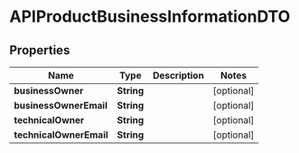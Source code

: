 
# APIProductBusinessInformationDTO

## Properties
Name | Type | Description | Notes
------------ | ------------- | ------------- | -------------
**businessOwner** | **String** |  |  [optional]
**businessOwnerEmail** | **String** |  |  [optional]
**technicalOwner** | **String** |  |  [optional]
**technicalOwnerEmail** | **String** |  |  [optional]



